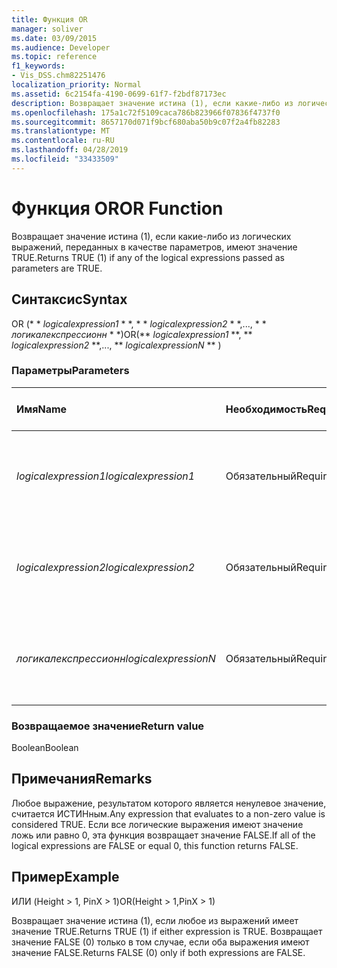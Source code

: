 ```yaml
---
title: Функция OR
manager: soliver
ms.date: 03/09/2015
ms.audience: Developer
ms.topic: reference
f1_keywords:
- Vis_DSS.chm82251476
localization_priority: Normal
ms.assetid: 6c2154fa-4190-0699-61f7-f2bdf87173ec
description: Возвращает значение истина (1), если какие-либо из логических выражений, переданных в качестве параметров, имеют значение TRUE.
ms.openlocfilehash: 175a1c72f5109caca786b823966f07836f4737f0
ms.sourcegitcommit: 8657170d071f9bcf680aba50b9c07f2a4fb82283
ms.translationtype: MT
ms.contentlocale: ru-RU
ms.lasthandoff: 04/28/2019
ms.locfileid: "33433509"
---
```

# <a name="or-function"></a><span data-ttu-id="a4074-103">Функция OR</span><span class="sxs-lookup"><span data-stu-id="a4074-103">OR Function</span></span>

<span data-ttu-id="a4074-104">Возвращает значение истина (1), если какие-либо из логических выражений, переданных в качестве параметров, имеют значение TRUE.</span><span class="sxs-lookup"><span data-stu-id="a4074-104">Returns TRUE (1) if any of the logical expressions passed as parameters are TRUE.</span></span>
  
## <a name="syntax"></a><span data-ttu-id="a4074-105">Синтаксис</span><span class="sxs-lookup"><span data-stu-id="a4074-105">Syntax</span></span>

<span data-ttu-id="a4074-106">OR (\* \* *logicalexpression1* \* \*, \* \* *logicalexpression2* \* \*,..., \* \* *логикалекспрессионн* \* \*)</span><span class="sxs-lookup"><span data-stu-id="a4074-106">OR(\*\* *logicalexpression1* \*\*, \*\* *logicalexpression2* \*\*,..., \*\* *logicalexpressionN* \*\* )</span></span> 
  
### <a name="parameters"></a><span data-ttu-id="a4074-107">Параметры</span><span class="sxs-lookup"><span data-stu-id="a4074-107">Parameters</span></span>

|<span data-ttu-id="a4074-108">**Имя**</span><span class="sxs-lookup"><span data-stu-id="a4074-108">**Name**</span></span>|<span data-ttu-id="a4074-109">**Необходимость**</span><span class="sxs-lookup"><span data-stu-id="a4074-109">**Required/Optional**</span></span>|<span data-ttu-id="a4074-110">**Тип данных**</span><span class="sxs-lookup"><span data-stu-id="a4074-110">**Data Type**</span></span>|<span data-ttu-id="a4074-111">**Описание**</span><span class="sxs-lookup"><span data-stu-id="a4074-111">**Description**</span></span>|
|:-----|:-----|:-----|:-----|
| <span data-ttu-id="a4074-112">_logicalexpression1_</span><span class="sxs-lookup"><span data-stu-id="a4074-112">_logicalexpression1_</span></span> <br/> |<span data-ttu-id="a4074-113">Обязательный</span><span class="sxs-lookup"><span data-stu-id="a4074-113">Required</span></span>  <br/> |<span data-ttu-id="a4074-114">**String**</span><span class="sxs-lookup"><span data-stu-id="a4074-114">**String**</span></span> <br/> |<span data-ttu-id="a4074-115">Первое выражение, для которого необходимо оценить истинность.</span><span class="sxs-lookup"><span data-stu-id="a4074-115">The first expression whose truth you want to evaluate.</span></span>  <br/> |
| <span data-ttu-id="a4074-116">_logicalexpression2_</span><span class="sxs-lookup"><span data-stu-id="a4074-116">_logicalexpression2_</span></span> <br/> |<span data-ttu-id="a4074-117">Обязательный</span><span class="sxs-lookup"><span data-stu-id="a4074-117">Required</span></span>  <br/> |<span data-ttu-id="a4074-118">**String**</span><span class="sxs-lookup"><span data-stu-id="a4074-118">**String**</span></span> <br/> |<span data-ttu-id="a4074-119">Второе выражение, для которого необходимо оценить истинность.</span><span class="sxs-lookup"><span data-stu-id="a4074-119">The second expression whose truth you want to evaluate.</span></span>  <br/> |
| <span data-ttu-id="a4074-120">_логикалекспрессионн_</span><span class="sxs-lookup"><span data-stu-id="a4074-120">_logicalexpressionN_</span></span> <br/> |<span data-ttu-id="a4074-121">Обязательный</span><span class="sxs-lookup"><span data-stu-id="a4074-121">Required</span></span>  <br/> |<span data-ttu-id="a4074-122">**String**</span><span class="sxs-lookup"><span data-stu-id="a4074-122">**String**</span></span> <br/> |<span data-ttu-id="a4074-123">Выражение n, для которого нужно вычислить истинность.</span><span class="sxs-lookup"><span data-stu-id="a4074-123">The Nth expression whose truth you want to evaluate.</span></span>  <br/> |
   
### <a name="return-value"></a><span data-ttu-id="a4074-124">Возвращаемое значение</span><span class="sxs-lookup"><span data-stu-id="a4074-124">Return value</span></span>

<span data-ttu-id="a4074-125">Boolean</span><span class="sxs-lookup"><span data-stu-id="a4074-125">Boolean</span></span>
  
## <a name="remarks"></a><span data-ttu-id="a4074-126">Примечания</span><span class="sxs-lookup"><span data-stu-id="a4074-126">Remarks</span></span>

<span data-ttu-id="a4074-127">Любое выражение, результатом которого является ненулевое значение, считается ИСТИНным.</span><span class="sxs-lookup"><span data-stu-id="a4074-127">Any expression that evaluates to a non-zero value is considered TRUE.</span></span> <span data-ttu-id="a4074-128">Если все логические выражения имеют значение ложь или равно 0, эта функция возвращает значение FALSE.</span><span class="sxs-lookup"><span data-stu-id="a4074-128">If all of the logical expressions are FALSE or equal 0, this function returns FALSE.</span></span> 
  
## <a name="example"></a><span data-ttu-id="a4074-129">Пример</span><span class="sxs-lookup"><span data-stu-id="a4074-129">Example</span></span>

<span data-ttu-id="a4074-130">ИЛИ (Height \> 1, PinX \> 1)</span><span class="sxs-lookup"><span data-stu-id="a4074-130">OR(Height \> 1,PinX \> 1)</span></span> 
  
<span data-ttu-id="a4074-131">Возвращает значение истина (1), если любое из выражений имеет значение TRUE.</span><span class="sxs-lookup"><span data-stu-id="a4074-131">Returns TRUE (1) if either expression is TRUE.</span></span> <span data-ttu-id="a4074-132">Возвращает значение FALSE (0) только в том случае, если оба выражения имеют значение FALSE.</span><span class="sxs-lookup"><span data-stu-id="a4074-132">Returns FALSE (0) only if both expressions are FALSE.</span></span> 
  

